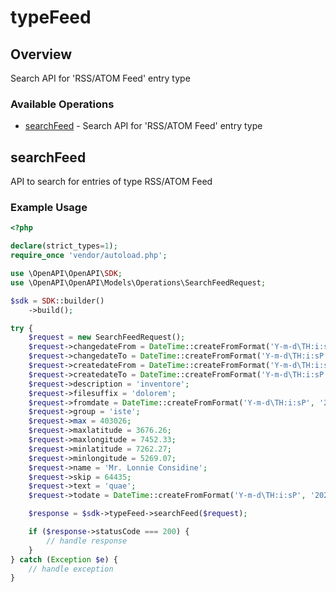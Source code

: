 # typeFeed

## Overview

Search API for 'RSS/ATOM Feed' entry type

### Available Operations

* [searchFeed](#searchfeed) - Search API for 'RSS/ATOM Feed' entry type

## searchFeed

API to search for entries of type RSS/ATOM Feed

### Example Usage

```php
<?php

declare(strict_types=1);
require_once 'vendor/autoload.php';

use \OpenAPI\OpenAPI\SDK;
use \OpenAPI\OpenAPI\Models\Operations\SearchFeedRequest;

$sdk = SDK::builder()
    ->build();

try {
    $request = new SearchFeedRequest();
    $request->changedateFrom = DateTime::createFromFormat('Y-m-d\TH:i:sP', '2021-10-04T04:25:17.046Z');
    $request->changedateTo = DateTime::createFromFormat('Y-m-d\TH:i:sP', '2022-09-17T16:07:37.080Z');
    $request->createdateFrom = DateTime::createFromFormat('Y-m-d\TH:i:sP', '2022-02-15T20:15:24.019Z');
    $request->createdateTo = DateTime::createFromFormat('Y-m-d\TH:i:sP', '2022-11-20T23:08:11.095Z');
    $request->description = 'inventore';
    $request->filesuffix = 'dolorem';
    $request->fromdate = DateTime::createFromFormat('Y-m-d\TH:i:sP', '2022-10-26T04:37:41.230Z');
    $request->group = 'iste';
    $request->max = 403026;
    $request->maxlatitude = 3676.26;
    $request->maxlongitude = 7452.33;
    $request->minlatitude = 7262.27;
    $request->minlongitude = 5269.07;
    $request->name = 'Mr. Lonnie Considine';
    $request->skip = 64435;
    $request->text = 'quae';
    $request->todate = DateTime::createFromFormat('Y-m-d\TH:i:sP', '2022-10-16T23:42:04.526Z');

    $response = $sdk->typeFeed->searchFeed($request);

    if ($response->statusCode === 200) {
        // handle response
    }
} catch (Exception $e) {
    // handle exception
}
```
